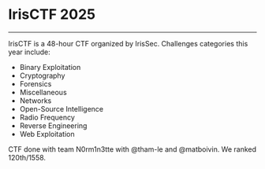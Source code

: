 # IrisCTF 2025
---
IrisCTF is a 48-hour CTF organized by IrisSec. Challenges categories this year include:
- Binary Exploitation
- Cryptography
- Forensics
- Miscellaneous
- Networks
- Open-Source Intelligence
- Radio Frequency
- Reverse Engineering
- Web Exploitation

CTF done with team N0rm1n3tte with @tham-le and @matboivin. We ranked 120th/1558.